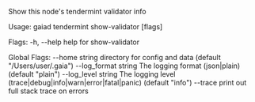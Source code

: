 Show this node's tendermint validator info

Usage:
  gaiad tendermint show-validator [flags]

Flags:
  -h, --help   help for show-validator

Global Flags:
      --home string         directory for config and data (default "/Users/user/.gaia")
      --log_format string   The logging format (json|plain) (default "plain")
      --log_level string    The logging level (trace|debug|info|warn|error|fatal|panic) (default "info")
      --trace               print out full stack trace on errors
